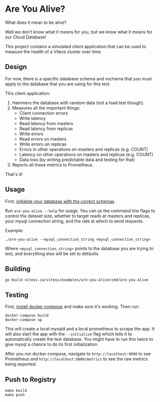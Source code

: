 # Are You Alive?

What does it mean to be alive?

Well we don't know what it means for you, but we know what it means for our
Cloud Database!

This project contains a simulated client application that can be used to measure
the health of a Vitess cluster over time.

## Design

For now, there is a specific database schema and vschema that you must apply to
the database that you are using for this test.

This client application:

1. Hammers the database with random data (not a load test though).
1. Measures all the important things:
   - Client connection errors
   - Write latency
   - Read latency from masters
   - Read latency from replicas
   - Write errors
   - Read errors on masters
   - Write errors on replicas
   - Errors in other operations on masters and replicas (e.g. COUNT)
   - Latency on other operations on masters and replicas (e.g. COUNT)
   - Data loss (by writing predictable data and testing for that)
1. Reports all these metrics to Prometheus.

That's it!

## Usage

First, [initialize your database with the correct schemas](schemas/README.md).

Run `are-you-alive --help` for usage.  You can us the command line flags to
control the dataset size, whether to target reads at masters and replicas, your
mysql connection string, and the rate at which to send requests.

Example:

```
./are-you-alive --mysql_connection_string <mysql_connection_string>
```

Where `<mysql_connection_string>` points to the database you are trying to test,
and everything else will be set to defaults.

## Building

```
go build vitess.io/vitess/examples/are-you-alive/cmd/are-you-alive
```

## Testing

First, [install docker compose](https://docs.docker.com/compose/install/) and
make sure it's working.  Then run:

```
docker-compose build
docker-compose up
```

This will create a local mysqld and a local prometheus to scrape the app.  It
will also start the app with the `--initialize` flag which tells it to
automatically create the test database.  You might have to run this twice to
give mysql a chance to do its first initialization.

After you run docker compose, navigate to `http://localhost:9090` to see
Prometheus and `http://localhost:8080/metrics` to see the raw metrics being
exported.

## Push to Registry

```
make build
make push
```

